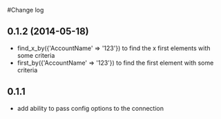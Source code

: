 #Change log

## 0.1.2 (2014-05-18)
* find_x_by({'AccountName' => '123'}) to find the x first elements with some criteria
* first_by({'AccountName' => '123'}) to find the first element with some criteria
## 0.1.1
* add ability to pass config options to the connection

